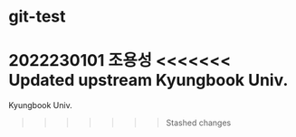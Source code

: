 # git-test
2022230101 조용성
<<<<<<< Updated upstream
Kyungbook   Univ.
=======
Kyungbook    Univ.
>>>>>>> Stashed changes
